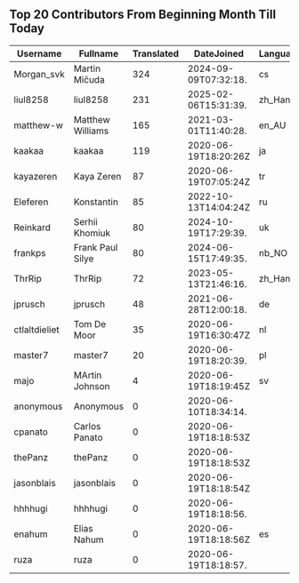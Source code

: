 ## Top 20 Contributors From Beginning Month Till Today ##
|Username|Fullname|Translated|DateJoined|Language|
|--------|--------|----------|----------|-------|
|Morgan_svk|Martin Mičuda|324|2024-09-09T07:32:18.|cs|
|liul8258|liul8258|231|2025-02-06T15:31:39.|zh_Hans|
|matthew-w|Matthew Williams|165|2021-03-01T11:40:28.|en_AU|
|kaakaa|kaakaa|119|2020-06-19T18:20:26Z|ja|
|kayazeren|Kaya Zeren|87|2020-06-19T07:05:24Z|tr|
|Eleferen|Konstantin|85|2022-10-13T14:04:24Z|ru|
|Reinkard|Serhii Khomiuk|80|2024-10-19T17:29:39.|uk|
|frankps|Frank Paul Silye|80|2024-06-15T17:49:35.|nb_NO|
|ThrRip|ThrRip|72|2023-05-13T21:46:16.|zh_Hans|
|jprusch|jprusch|48|2021-06-28T12:00:18.|de|
|ctlaltdieliet|Tom De Moor|35|2020-06-19T16:30:47Z|nl|
|master7|master7|20|2020-06-19T18:20:39.|pl|
|majo|MArtin Johnson|4|2020-06-19T18:19:45Z|sv|
|anonymous|Anonymous|0|2020-06-10T18:34:14.||
|cpanato|Carlos Panato|0|2020-06-19T18:18:53Z||
|thePanz|thePanz|0|2020-06-19T18:18:53Z||
|jasonblais|jasonblais|0|2020-06-19T18:18:54Z||
|hhhhugi|hhhhugi|0|2020-06-19T18:18:56.||
|enahum|Elias  Nahum|0|2020-06-19T18:18:56Z|es|
|ruza|ruza|0|2020-06-19T18:18:57.||
